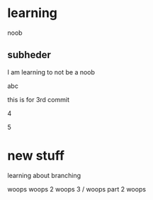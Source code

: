 # learning
noob

## subheder

I am learning to not be a noob

abc


this is for 3rd commit

4

5

# new stuff
learning about branching

woops
woops 2
woops 3
\/ woops part 2
woops
